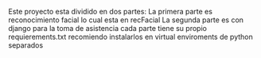 Este proyecto esta dividido en dos partes:
	La primera parte es reconocimiento facial lo cual esta en recFacial
	La segunda parte es con django para la toma de asistencia
cada parte tiene su propio requierements.txt recomiendo instalarlos en virtual enviroments de python separados 
 
 
